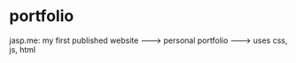 # portfolio
jasp.me: my first published website
    ---> personal portfolio
    ---> uses css, js, html
